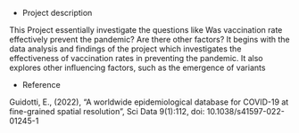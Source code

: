 - Project description
  
This Project essentially investigate the questions like Was vaccination rate effectively prevent the pandemic? Are there other factors? It begins with the data analysis and findings of the project which investigates the effectiveness of vaccination rates in preventing the pandemic. It also explores other influencing factors, such as the emergence of variants

- Reference

Guidotti, E., (2022), “A worldwide epidemiological database for COVID-19 at fine-grained spatial resolution”, Sci Data 9(1):112, doi: 10.1038/s41597-022-01245-1